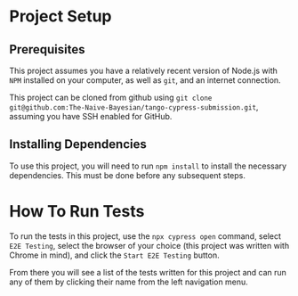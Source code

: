 # Project Setup
## Prerequisites
This project assumes you have a relatively recent version of Node.js with `NPM` installed on your computer,
as well as `git`, and an internet connection.

This project can be cloned from github using `git clone git@github.com:The-Naive-Bayesian/tango-cypress-submission.git`,
assuming you have SSH enabled for GitHub.

## Installing Dependencies
To use this project, you will need to run  `npm install` to install the necessary dependencies.
This must be done before any subsequent steps.

# How To Run Tests
To run the tests in this project, use the `npx cypress open` command,
select `E2E Testing`, select the browser of your choice (this project was written with Chrome in mind),
and click the `Start E2E Testing` button. 

From there you will see a list of the tests written for this project and can run any of them by clicking
their name from the left navigation menu.
